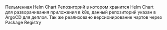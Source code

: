 Пельменная Helm Chart
Репозиторий в котором хранится Helm Chart для разворачивания приложения в k8s, данный репозиторий указан в ArgoCD для деплоя. Так же реализовано версионирование чартов через Package Registry
